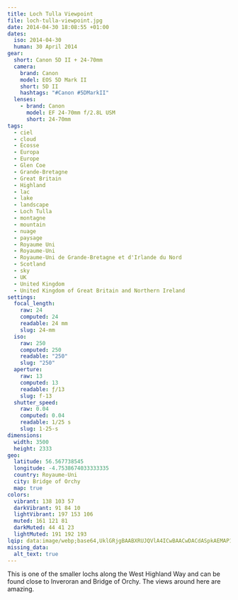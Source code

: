 ```yaml
---
title: Loch Tulla Viewpoint
file: loch-tulla-viewpoint.jpg
date: 2014-04-30 18:08:55 +01:00
dates:
  iso: 2014-04-30
  human: 30 April 2014
gear:
  short: Canon 5D II + 24-70mm
  camera:
    brand: Canon
    model: EOS 5D Mark II
    short: 5D II
    hashtags: "#Canon #5DMarkII"
  lenses:
    - brand: Canon
      model: EF 24-70mm f/2.8L USM
      short: 24-70mm
tags:
  - ciel
  - cloud
  - Écosse
  - Europa
  - Europe
  - Glen Coe
  - Grande-Bretagne
  - Great Britain
  - Highland
  - lac
  - lake
  - landscape
  - Loch Tulla
  - montagne
  - mountain
  - nuage
  - paysage
  - Royaume Uni
  - Royaume-Uni
  - Royaume-Uni de Grande-Bretagne et d'Irlande du Nord
  - Scotland
  - sky
  - UK
  - United Kingdom
  - United Kingdom of Great Britain and Northern Ireland
settings:
  focal_length:
    raw: 24
    computed: 24
    readable: 24 mm
    slug: 24-mm
  iso:
    raw: 250
    computed: 250
    readable: "250"
    slug: "250"
  aperture:
    raw: 13
    computed: 13
    readable: ƒ/13
    slug: f-13
  shutter_speed:
    raw: 0.04
    computed: 0.04
    readable: 1/25 s
    slug: 1-25-s
dimensions:
  width: 3500
  height: 2333
geo:
  latitude: 56.567738545
  longitude: -4.7538674033333335
  country: Royaume-Uni
  city: Bridge of Orchy
  map: true
colors:
  vibrant: 138 103 57
  darkVibrant: 91 84 10
  lightVibrant: 197 153 106
  muted: 161 121 81
  darkMuted: 44 41 23
  lightMuted: 191 192 193
lqip: data:image/webp;base64,UklGRjgBAABXRUJQVlA4ICwBAACwDACdASpkAEMAP1mYu1i4P6ajuLe7A/ArCWVtMV+tCE8mkdjJudMiLg2LTtRyEmU0R4shqNe+5/3wO3PFVzwSbVZ0o4QAEglBKjSLAvF/l+OT4XuUv2StaKRWSk0+KR7CBMSW52zdex7qwcqYAAD+7Xo395wYm8kmgudOhhKSz18wriHbisz4nKX+PBiUwgb14xcmyR/X6ty4Jcp4Hu/vN8zkhj1a/VCNvFD+LNiVH/eirdJA2xWA2kJPFRdnvwN1WZSwbv8QQ5FVxWX6WKk2NAGYr7BV+TBlGTbHSEr82zzbSum4brVlHG3vtjgqD8WBNLKdZ//les1t+mEUKRmrsBfjr2yWZwNxAP2yU9tYxADwUnTau2HAcwOnyVHD3Gat72zWQSA1T5aAAAA=
missing_data:
  alt_text: true
---
```


This is one of the smaller lochs along the West Highland Way and can be found close to Inveroran and Bridge of Orchy. The views around here are amazing.
